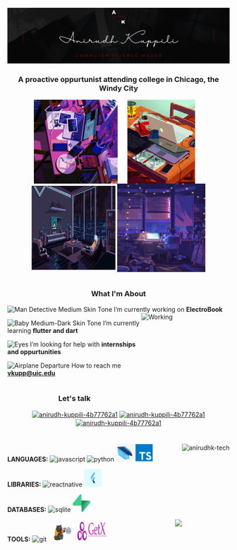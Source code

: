 ![](./mainHeader.png)

<h3 align="center">A proactive oppurtunist attending college in Chicago, the Windy City</h3>

<p align="center">
<img align="center" src="header1IMAGE.gif" width=190 height=190/> <img align="center" src="./header2IMAGE.gif" width=190 height=190/> <img align="center" src="./header3IMAGE.gif" width=190 height=190/> <img align="center" src="./header5IMAGE.gif" width=200 height=200/> 
</p>

<h1></h1>

<h3 align="center">What I'm About</h3>

<img src="https://raw.githubusercontent.com/Tarikul-Islam-Anik/Animated-Fluent-Emojis/master/Emojis/People%20with%20professions/Man%20Detective%20Medium%20Skin%20Tone.png" alt="Man Detective Medium Skin Tone" width="30" height="30" /> I’m currently working on **ElectroBook** <img src="./whataboutIMAGE.gif" align="right" alt="Working" width="200" height="200" />

<img src="https://raw.githubusercontent.com/Tarikul-Islam-Anik/Animated-Fluent-Emojis/master/Emojis/People%20with%20professions/Baby%20Medium-Dark%20Skin%20Tone.png" alt="Baby Medium-Dark Skin Tone" width="30" height="30" /> I’m currently learning **flutter and dart**

<img src="https://raw.githubusercontent.com/Tarikul-Islam-Anik/Animated-Fluent-Emojis/master/Emojis/Hand%20gestures/Eyes.png" alt="Eyes" width="30" height="30" /> I’m looking for help with **internships and oppurtunities**

<img src="https://raw.githubusercontent.com/Tarikul-Islam-Anik/Animated-Fluent-Emojis/master/Emojis/Travel%20and%20places/Airplane%20Departure.png" alt="Airplane Departure" width="30" height="30" /> How to reach me **vkupp@uic.edu**


<h1></h1>

<h3 align="center">Let's talk</h3>

<p align="center">
  <a href="https://linkedin.com/in/anirudh-kuppili-4b77762a1" target="_blank"><img align="center" src="https://user-images.githubusercontent.com/74038190/235294012-0a55e343-37ad-4b0f-924f-c8431d9d2483.gif" alt="anirudh-kuppili-4b77762a1" height="60" width="60" /></a>
  <a href="https://discordapp.com/users/ani_bytes" target="_blank"><img align="center" src="https://user-images.githubusercontent.com/74038190/235294015-47144047-25ab-417c-af1b-6746820a20ff.gif" alt="anirudh-kuppili-4b77762a1" height="60" width="60" /></a>
  <a href="https://api.whatsapp.com/send/?phone=5633965540&text&type=phone_number&app_absent=0" target="_blank"><img align="center" src="https://user-images.githubusercontent.com/74038190/235294019-40007353-6219-4ec5-b661-b3c35136dd0b.gif" alt="anirudh-kuppili-4b77762a1" height="60" width="60" /></a>
</p>

<h1></h1> 

**LANGUAGES:** 
<img 
  src="https://user-images.githubusercontent.com/74038190/212257454-16e3712e-945a-4ca2-b238-408ad0bf87e6.gif" 
  alt="javascript" 
  width="40" 
  height="40"
/> 
<img 
  src="https://user-images.githubusercontent.com/74038190/212257472-08e52665-c503-4bd9-aa20-f5a4dae769b5.gif" 
  alt="python" 
  width="40" 
  height="40"
/>
<img 
  src="./dart_icon.png" 
  alt="dart" 
  width="40" 
  height="40"
/> 
<img 
  src="https://raw.githubusercontent.com/devicons/devicon/master/icons/typescript/typescript-original.svg" 
  alt="typescript" 
  width="40" 
  height="40"
/> <img 
    align="right"
    height=300
    src="https://github-readme-stats.vercel.app/api/top-langs/?username=anirudhk-tech&layout=pie&theme=dark"
    alt="anirudhk-tech"
  /> 


**LIBRARIES:**
  <img 
    src="https://user-images.githubusercontent.com/74038190/212257467-871d32b7-e401-42e8-a166-fcfd7baa4c6b.gif" 
    alt="reactnative" 
    width="40" 
    height="40"
  />
  <img 
    src="./flutter_icon.png" 
    alt="flutter" 
    width="40" 
    height="40"
  />

**DATABASES:**
<img 
  src="https://www.vectorlogo.zone/logos/sqlite/sqlite-icon.svg" 
  alt="sqlite" 
  width="40" 
  height="40"
/> 
<img 
  src="./supabase_icon.png" 
  alt="supabase" 
  width="40" 
  height="40"
/> 

**TOOLS:**
<img 
  src="https://user-images.githubusercontent.com/74038190/212281775-b468df30-4edc-4bf8-a4ee-f52e1aaddc86.gif" 
  alt="git" 
  width="50" 
  height="40"
/> 
<img 
  src="./zustand_icon.png" 
  alt="zustand" 
  width="60" 
  height="40"
/>
<img 
  src="./getx_icon.png" 
  alt="getx" 
  width="70" 
  height="50"
/> <img 
      align="right"
      height=300
      href="https://leetcode.com/u/Ani_Bytes/"
      src="https://leetcard.jacoblin.cool/Ani_Bytes?font=abel&theme=dark&ext=heatmap"
  />

<p align="center">
</p>

